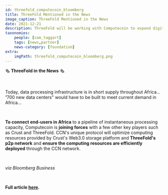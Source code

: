```yaml
---
id: threefold_computecoin_bloomberg
title: ThreeFold Mentioned in the News
image_caption: ThreeFold Mentioned in the News
date: 2021-12-21
description: ThreeFold will be working with Computecoin to expand digital infrastructure in Africa, via Bloomberg
taxonomies:
    people: [sam_taggart]
    tags: [news,partner]
    news-category: [foundation]
extra:
    imgPath: threefold_computecoin_bloomberg.png
---
```


🗞 **ThreeFold in the News** 🗞

<br/>

Today, data processing infrastructure is in short supply throughout Africa... ”700 new data centers" would have to be built to meet current demand in Africa… 

<br/>

**To connect end-users in Africa** to a pipeline of instantaneous processing capacity, Computecoin is **joining forces** with a few other key players such as Crust and ThreeFold. CCN's unique protocol will optimize computing resources provided by Crust's Web3.0 storage platform and **ThreeFold's p2p network** and **ensure the computing resources are efficiently deployed** through the CCN network.

<br/>

*via Bloomberg Business*

<br/>

**Full article [here](https://www.bloomberg.com/press-releases/2021-12-21/helping-africa-go-digital-a-metaverse-startup-is-working-with-an-ngo-to-expand-digital-infrastructure-in-africa).**
